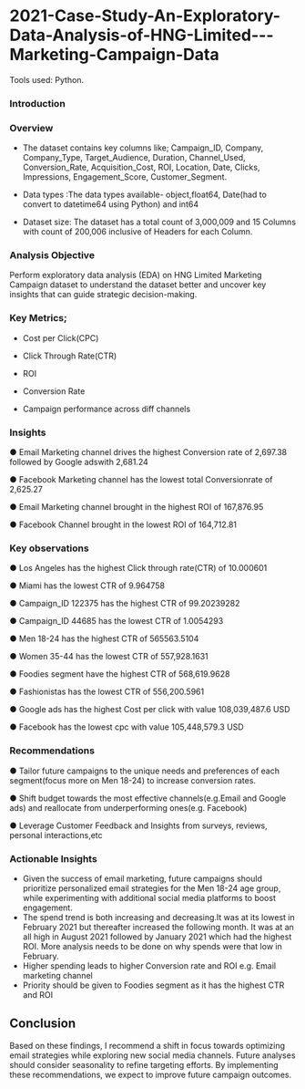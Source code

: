 # 2021-Case-Study-An-Exploratory-Data-Analysis-of-HNG-Limited---Marketing-Campaign-Data

Tools used: Python.

### Introduction

### Overview

- The dataset contains key columns like; Campaign_ID, Company, Company_Type, Target_Audience, Duration, Channel_Used, Conversion_Rate, Acquisition_Cost, ROI, Location, Date, Clicks, Impressions, Engagement_Score, Customer_Segment.

- Data types :The data types available- object,float64, Date(had to convert to datetime64 using Python) and int64

- Dataset size: The dataset has a total count of 3,000,009 and 15 Columns with count of 200,006 inclusive of Headers for each Column.


### Analysis Objective

Perform exploratory data analysis (EDA) on HNG Limited Marketing Campaign dataset to understand the dataset better and uncover key insights that can guide strategic decision-making. 

### Key Metrics;

- Cost per Click(CPC)

- Click Through Rate(CTR)

- ROI

- Conversion Rate

- Campaign performance across diff channels

### Insights

● Email Marketing channel drives the highest Conversion rate of 2,697.38 followed by Google adswith 2,681.24

● Facebook Marketing channel has the lowest total Conversionrate of 2,625.27

● Email Marketing channel brought in the highest ROI of 167,876.95

● Facebook Channel brought in the lowest ROI of 164,712.81

### Key observations

● Los Angeles has the highest Click through rate(CTR) of 10.000601

● Miami has the lowest CTR of 9.964758

● Campaign_ID 122375 has the highest CTR of 99.20239282

● Campaign_ID 44685 has the lowest CTR of 1.0054293

● Men 18-24 has the highest CTR of 565563.5104

● Women 35-44 has the lowest CTR of 557,928.1631

● Foodies segment have the highest CTR of 568,619.9628

● Fashionistas has the lowest CTR of 556,200.5961

● Google ads has the highest Cost per click with value 108,039,487.6 USD

● Facebook has the lowest cpc with value 105,448,579.3 USD

### Recommendations

● Tailor future campaigns to the unique needs and preferences of  each segment(focus more on Men 18-24) to increase conversion rates.

● Shift budget towards the most effective channels(e.g.Email and Google ads) and reallocate from underperforming ones(e.g. Facebook)

● Leverage Customer Feedback and Insights from surveys, reviews, personal interactions,etc

### Actionable Insights 
- Given the success of email marketing, future campaigns should prioritize personalized email strategies for the Men 18-24 age group, while experimenting with additional social media platforms to boost engagement.
- The spend trend is both increasing and decreasing.It was at its lowest in February 2021 but thereafter increased the following month. It was at an all high in August 2021 followed by January 2021 which had 
the highest ROI. More analysis needs to be done on why spends were that low in February.
- Higher spending leads to higher Conversion rate and ROI e.g. Email marketing channel
- Priority should be given to Foodies segment as it has the highest CTR and ROI

## Conclusion

Based on these findings, I recommend a shift in focus towards optimizing email strategies while exploring new social media channels. Future analyses should consider seasonality to refine targeting efforts. By implementing these recommendations, we expect to improve future campaign outcomes.
